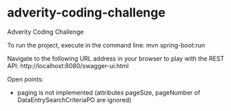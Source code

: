 # adverity-coding-challenge
Adverity Coding Challenge

To run the project, execute in the command line:
mvn spring-boot:run

Navigate to the following URL address in your browser to play with the REST API:
http://localhost:8080/swagger-ui.html

Open points:
- paging is not implemented (attributes pageSize, pageNumber of DataEntrySearchCriteriaPO are ignored)
